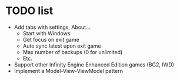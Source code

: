 # TODO list

- Add tabs with settings, About...
  - Start with Windows
  - Get focus on exit game
  - Auto sync latest upon exit game
  - Max number of backups (0 for unlimited)
  - Etc.
- Support other Infinity Engine Enhanced Edition games (BG2, IWD)
- Implement a Model-View-ViewModel pattern

